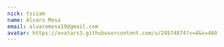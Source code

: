 ```yaml
---
nick: tsiiam
name: Alvaro Mesa
email: alvaromesa19@gmail.com
avatar: https://avatars3.githubusercontent.com/u/24574874?v=4&s=460
---
```

